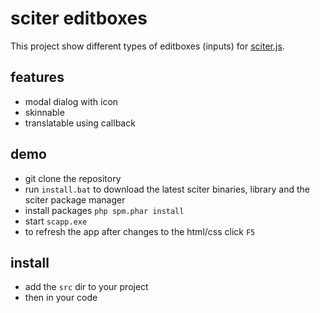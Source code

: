 # sciter editboxes

This project show different types of editboxes (inputs) for [sciter.js](https://sciter.com/).

## features

- modal dialog with icon
- skinnable
- translatable using callback

## demo

- git clone the repository
- run `install.bat` to download the latest sciter binaries, library and the sciter package manager
- install packages `php spm.phar install`
- start `scapp.exe`
- to refresh the app after changes to the html/css click `F5`

## install

- add the `src` dir to your project
- then in your code